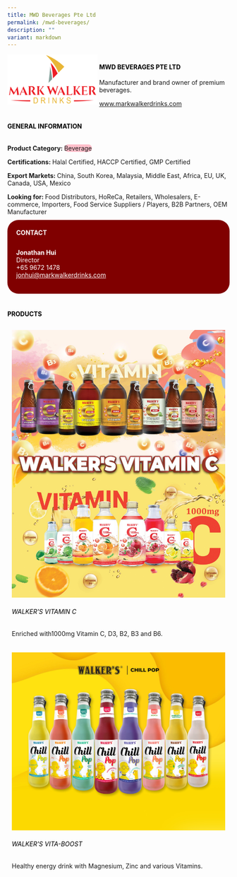 ```yaml
---
title: MWD Beverages Pte Ltd
permalink: /mwd-beverages/
description: ""
variant: markdown
---
```

<div class="flex-paragraph">
	<div style="display: flex; flex-wrap: wrap;" class="flex-container">
		<div style="flex: 1 1 40%; display: block;" class="card sgds">
			<img src="/images/MWD%20beverages/mwd_beverages_logo.png">
		</div>
		<div style="flex: 1 1 58%; display: block; margin-left: 3px" class="card-sgds">
			<h4 style="text-transform: uppercase; color: black;"><b>MWD Beverages Pte Ltd</b></h4>
			<p>Manufacturer and brand owner of premium beverages.</p>
			<p><a target="_blank" href="https://www.markwalkerdrinks.com">www.markwalkerdrinks.com</a></p>
		</div>
	</div>
</div>

<h4 style="text-transform: uppercase; color: black;">
	<b>General Information</b>
</h4>
<div style="display: flex; flex-wrap: wrap;" class="flex-container">
	<div style="flex: 1 1 65%; display: block; align-self: stretch" class="card sgds">
		<div class="flex-paragraph">
			<p>
				<b>Product Category: </b>
				<span style="background-color: pink; border-radius: 10px;">Beverage</span>
			</p>
			<p>
				<b>Certifications: </b>Halal Certified, HACCP Certified, GMP Certified
			</p>
			<p>
				<b>Export Markets: </b>China, South Korea, Malaysia, Middle East, Africa, EU, UK, Canada, USA, Mexico
			</p>
			<p style="margin-bottom: 10px;">
				<b>Looking for: </b>Food Distributors, HoReCa, Retailers, Wholesalers, E-commerce, Importers, Food Service Suppliers / Players, B2B Partners, OEM Manufacturer
			</p>
		</div>
	</div>
	<div style="flex: 1 1 35%; padding: 10px; display: block; background-color: maroon; border-radius: 25px; align-self: center;" class="card sgds">
		<h4 style="color: white; margin-top: 10px; margin-left: 10px;">CONTACT</h4>
		<div class="flex-paragraph">
			<p style="padding: 10px; color: white;">
				<b>Jonathan Hui</b>
				<br>Director<br>+65 9672 1478<br>
				<a style="color: white;" href="mailto:jonhui@markwalkerdrinks.com">jonhui@markwalkerdrinks.com</a>
			</p>
		</div>
	</div>
</div>
<br>
<h4 style="text-transform: uppercase; color: black;">
	<b>Products</b>
</h4>
<div style="display: flex; flex-wrap: wrap;">
	<div style="flex: 1 1 47%; margin: 10px; display: block;" class="card sgds">
		<div style="display: block;" class="flex-image">
			<img src="/images/MWD%20Beverages/mwd_beverages_product_01.jpg">
		</div>
		<div class="flex-paragraph">
			<h6 style="text-transform: uppercase; color: black;">Walker's Vitamin C</h6>
			<p>Enriched with1000mg Vitamin C, D3, B2, B3 and B6.</p>
		</div>
	</div>
	<div style="flex: 1 1 47%; margin: 10px; display: block;" class="card sgds">
		<div style="display: block;" class="flex-image">
			<img src="/images/MWD%20Beverages/mwd_beverages_product_02.jpg">
		</div>
		<div class="flex-paragraph">
			<h6 style="text-transform: uppercase; color: black;">Walker's Vita-Boost</h6>
			<p>Healthy energy drink with Magnesium, Zinc and various Vitamins.</p>
		</div>
	</div>
</div>